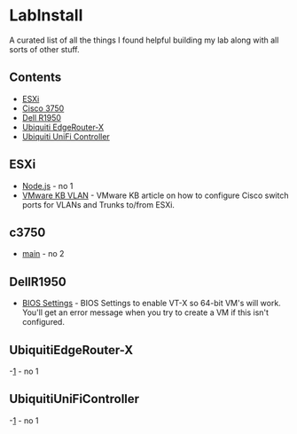 # LabInstall
A curated list of all the things I found helpful building my lab along with all sorts of other stuff.


## Contents

- [ESXi](#ESXi)
- [Cisco 3750](#c3750)
- [Dell R1950](#DellR1950)
- [Ubiquiti EdgeRouter-X](#UbiquitiEdgeRouter-X)
- [Ubiquiti UniFi Controller](#UbiquitiUniFiController)


## ESXi

- [Node.js](https://github.com/sindresorhus/awesome-nodejs#readme) - no 1
- [VMware KB VLAN](https://kb.vmware.com/s/article/1006628) - VMware KB article on how to configure Cisco switch ports for VLANs and Trunks to/from ESXi.


## c3750

- [main](https://github.com) - no 2


## DellR1950

- [BIOS Settings](https://www.thegeekstuff.com/2011/07/bios-cpu-vt-setting-for-vmware/) - BIOS Settings to enable VT-X so 64-bit VM's will work. You'll get an error message when you try to create a VM if this isn't configured.


## UbiquitiEdgeRouter-X

-[1]() - no 1


## UbiquitiUniFiController

-[1]() - no 1